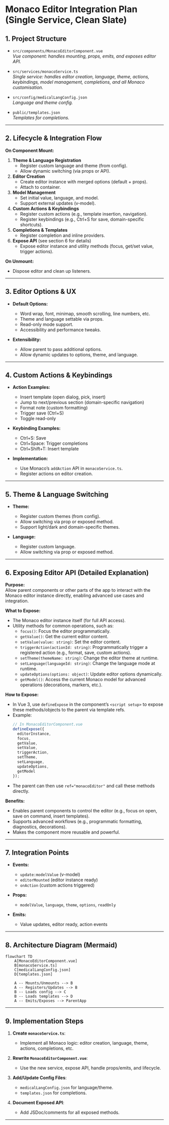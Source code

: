 # Monaco Editor Integration Plan (Single Service, Clean Slate)

## 1. Project Structure

- `src/components/MonacoEditorComponent.vue`  
  *Vue component: handles mounting, props, emits, and exposes editor API.*

- `src/services/monacoService.ts`  
  *Single service: handles editor creation, language, theme, actions, keybindings, model management, completions, and all Monaco customisation.*

- `src/config/medicalLangConfig.json`  
  *Language and theme config.*

- `public/templates.json`  
  *Templates for completions.*

---

## 2. Lifecycle & Integration Flow

**On Component Mount:**
1. **Theme & Language Registration**
   - Register custom language and theme (from config).
   - Allow dynamic switching (via props or API).
2. **Editor Creation**
   - Create editor instance with merged options (default + props).
   - Attach to container.
3. **Model Management**
   - Set initial value, language, and model.
   - Support external updates (v-model).
4. **Custom Actions & Keybindings**
   - Register custom actions (e.g., template insertion, navigation).
   - Register keybindings (e.g., Ctrl+S for save, domain-specific shortcuts).
5. **Completions & Templates**
   - Register completion and inline providers.
6. **Expose API** (see section 6 for details)
   - Expose editor instance and utility methods (focus, get/set value, trigger actions).

**On Unmount:**
- Dispose editor and clean up listeners.

---

## 3. Editor Options & UX

- **Default Options:**
  - Word wrap, font, minimap, smooth scrolling, line numbers, etc.
  - Theme and language settable via props.
  - Read-only mode support.
  - Accessibility and performance tweaks.

- **Extensibility:**
  - Allow parent to pass additional options.
  - Allow dynamic updates to options, theme, and language.

---

## 4. Custom Actions & Keybindings

- **Action Examples:**
  - Insert template (open dialog, pick, insert)
  - Jump to next/previous section (domain-specific navigation)
  - Format note (custom formatting)
  - Trigger save (Ctrl+S)
  - Toggle read-only

- **Keybinding Examples:**
  - Ctrl+S: Save
  - Ctrl+Space: Trigger completions
  - Ctrl+Shift+T: Insert template

- **Implementation:**
  - Use Monaco’s `addAction` API in `monacoService.ts`.
  - Register actions on editor creation.

---

## 5. Theme & Language Switching

- **Theme:**
  - Register custom themes (from config).
  - Allow switching via prop or exposed method.
  - Support light/dark and domain-specific themes.

- **Language:**
  - Register custom language.
  - Allow switching via prop or exposed method.

---

## 6. Exposing Editor API (Detailed Explanation)

**Purpose:**  
Allow parent components or other parts of the app to interact with the Monaco editor instance directly, enabling advanced use cases and integration.

**What to Expose:**
- The Monaco editor instance itself (for full API access).
- Utility methods for common operations, such as:
  - `focus()`: Focus the editor programmatically.
  - `getValue()`: Get the current editor content.
  - `setValue(value: string)`: Set the editor content.
  - `triggerAction(actionId: string)`: Programmatically trigger a registered action (e.g., format, save, custom actions).
  - `setTheme(themeName: string)`: Change the editor theme at runtime.
  - `setLanguage(languageId: string)`: Change the language mode at runtime.
  - `updateOptions(options: object)`: Update editor options dynamically.
  - `getModel()`: Access the current Monaco model for advanced operations (decorations, markers, etc.).

**How to Expose:**
- In Vue 3, use `defineExpose` in the component’s `<script setup>` to expose these methods/objects to the parent via template refs.
- Example:
  ```ts
  // In MonacoEditorComponent.vue
  defineExpose({
    editorInstance,
    focus,
    getValue,
    setValue,
    triggerAction,
    setTheme,
    setLanguage,
    updateOptions,
    getModel
  });
  ```
- The parent can then use `ref="monacoEditor"` and call these methods directly.

**Benefits:**
- Enables parent components to control the editor (e.g., focus on open, save on command, insert templates).
- Supports advanced workflows (e.g., programmatic formatting, diagnostics, decorations).
- Makes the component more reusable and powerful.

---

## 7. Integration Points

- **Events:**
  - `update:modelValue` (v-model)
  - `editorMounted` (editor instance ready)
  - `onAction` (custom actions triggered)

- **Props:**
  - `modelValue`, `language`, `theme`, `options`, `readOnly`

- **Emits:**
  - Value updates, editor ready, action events

---

## 8. Architecture Diagram (Mermaid)

```mermaid
flowchart TD
    A[MonacoEditorComponent.vue]
    B[monacoService.ts]
    C[medicalLangConfig.json]
    D[templates.json]

    A -- Mounts/Unmounts --> B
    A -- Registers/Updates --> B
    B -- Loads config --> C
    B -- Loads templates --> D
    A -- Emits/Exposes --> ParentApp
```

---

## 9. Implementation Steps

1. **Create `monacoService.ts`**:  
   - Implement all Monaco logic: editor creation, language, theme, actions, completions, etc.

2. **Rewrite `MonacoEditorComponent.vue`**:  
   - Use the new service, expose API, handle props/emits, and lifecycle.

3. **Add/Update Config Files**:  
   - `medicalLangConfig.json` for language/theme.
   - `templates.json` for completions.

4. **Document Exposed API**:  
   - Add JSDoc/comments for all exposed methods.

---